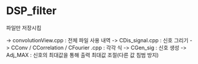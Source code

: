 # DSP_filter

파일만 저장시킴

-> convolutionView.cpp : 전체 파일 사용 내역
-> CDis_signal.cpp : 신호 그리기
-> CConv / CCorrelation / CFourier .cpp : 각각 식
-> CGen_sig : 신호 생성
-> Adj_MAX : 신호의 최대값을 통해 출력 최대값 조절(다른 값 침범 방지)
